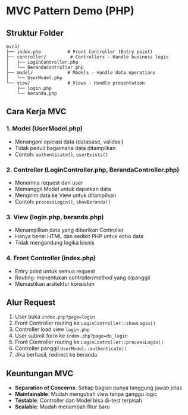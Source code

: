 # MVC Pattern Demo (PHP)

## Struktur Folder
```
mvc3/
├── index.php          # Front Controller (Entry point)
├── controller/         # Controllers - Handle business logic
│   ├── LoginController.php
│   └── BerandaController.php
├── model/             # Models - Handle data operations
│   └── UserModel.php
└── view/              # Views - Handle presentation
    ├── login.php
    └── beranda.php
```

## Cara Kerja MVC

### 1. Model (UserModel.php)
- Menangani operasi data (database, validasi)
- Tidak peduli bagaimana data ditampilkan
- Contoh: `authenticate()`, `userExists()`

### 2. Controller (LoginController.php, BerandaController.php)
- Menerima request dari user
- Memanggil Model untuk dapatkan data
- Mengirim data ke View untuk ditampilkan
- Contoh: `processLogin()`, `showBeranda()`

### 3. View (login.php, beranda.php)
- Menampilkan data yang diberikan Controller
- Hanya berisi HTML dan sedikit PHP untuk echo data
- Tidak mengandung logika bisnis

### 4. Front Controller (index.php)
- Entry point untuk semua request
- Routing: menentukan controller/method yang dipanggil
- Memastikan arsitektur konsisten

## Alur Request
1. User buka `index.php?page=login`
2. Front Controller routing ke `LoginController::showLogin()`
3. Controller load view `login.php`
4. User submit form ke `index.php?page=do_login`
5. Front Controller routing ke `LoginController::processLogin()`
6. Controller panggil `UserModel::authenticate()`
7. Jika berhasil, redirect ke beranda

## Keuntungan MVC
- **Separation of Concerns**: Setiap bagian punya tanggung jawab jelas
- **Maintainable**: Mudah mengubah view tanpa ganggu logic
- **Testable**: Controller dan Model bisa di-test terpisah
- **Scalable**: Mudah menambah fitur baru